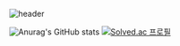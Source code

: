 ![header](https://capsule-render.vercel.app/api?type=Waving&color=timeGradient&height=200&section=header&text=Creampuffshu&fontSize=90&animation=twinkling)

![Anurag's GitHub stats](https://github-readme-stats.vercel.app/api?username=anuraghazra&show_icons=true&theme=radical)
[![Solved.ac
프로필](http://mazassumnida.wtf/api/v2/generate_badge?boj=creampuffshu)](https://solved.ac/creampuffshu)

<!--
**Creampuffshu/Creampuffshu** is a ✨ _special_ ✨ repository because its `README.md` (this file) appears on your GitHub profile.




Here are some ideas to get you started:

- 🔭 I’m currently working on ...
- 🌱 I’m currently learning ...
- 👯 I’m looking to collaborate on ...
- 🤔 I’m looking for help with ...
- 💬 Ask me about ...
- 📫 How to reach me: ...
- 😄 Pronouns: ...
- ⚡ Fun fact: ...
-->
